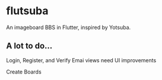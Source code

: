 # flutsuba

An imageboard BBS in Flutter, inspired by Yotsuba.

## A lot to do...

Login, Register, and Verify Emai views need UI improvements

Create Boards
